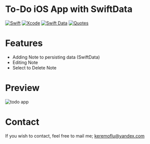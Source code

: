 # To-Do iOS App with SwiftData

[![Swift](https://img.shields.io/badge/Swift-5-FF995A?labelColor=868686&style=flat&link=https://www.swift.org/)](https://www.swift.org/)
[![Xcode](https://img.shields.io/badge/Xcode-3D8ED9?style=flat&link=https://developer.apple.com/xcode//)](https://developer.apple.com/xcode/)
[![Swift Data](https://img.shields.io/badge/Swift%20Data-B8C3CC?style=flat&link=https://developer.apple.com/documentation/swiftdata)](https://developer.apple.com/documentation/swiftdata)
[![Quotes](https://img.shields.io/badge/SwiftData-3CC161?labelColor=868686&style=flat&link=https://developer.apple.com/documentation/swiftdata)](https://developer.apple.com/documentation/swiftdata)

# Features
* Adding Note to persisting data (SwiftData)
* Editing Note
* Select to Delete Note

# Preview
![todo app](https://github.com/keremoflu/To-Do-App-Example-with-SwiftData/assets/4960295/4bf5ed3d-0e18-42db-81d5-ca7140824b73)

# Contact
If you wish to contact, feel free to mail me; keremoflu@yandex.com
